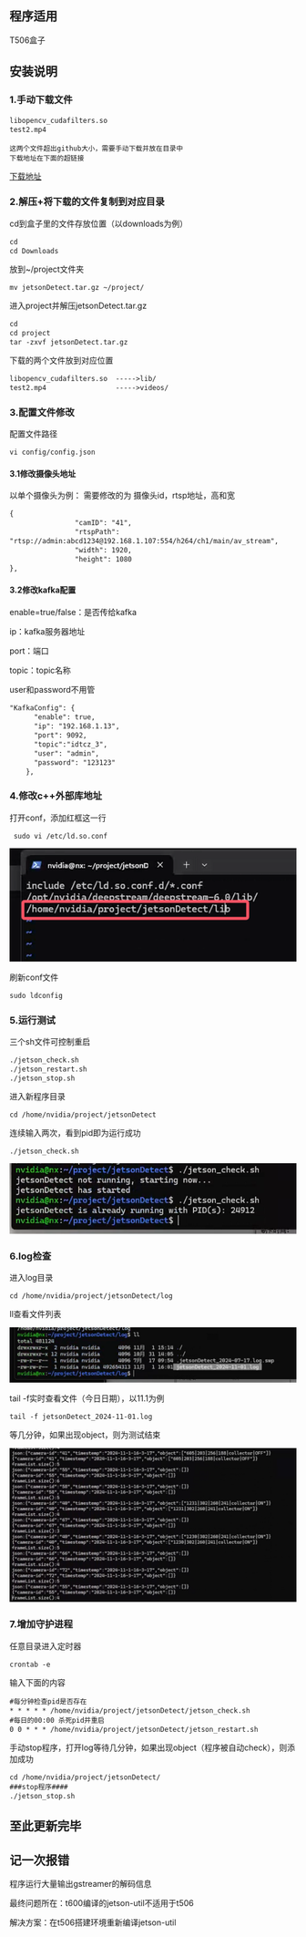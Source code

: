## 程序适用

T506盒子



## 安装说明

### 1.手动下载文件

```
libopencv_cudafilters.so
test2.mp4 

这两个文件超出github大小，需要手动下载并放在目录中
下载地址在下面的超链接
```

[下载地址](https://pan.baidu.com/s/1ytwyb7WFQwscgDT4pPcSMQ?pwd=3ztm)



### 2.解压+将下载的文件复制到对应目录

cd到盒子里的文件存放位置（以downloads为例）

```
cd
cd Downloads
```

放到~/project文件夹

```
mv jetsonDetect.tar.gz ~/project/
```

进入project并解压jetsonDetect.tar.gz

```
cd
cd project
tar -zxvf jetsonDetect.tar.gz
```

下载的两个文件放到对应位置

```
libopencv_cudafilters.so  ----->lib/
test2.mp4                 ----->videos/
```

### 3.配置文件修改

配置文件路径

```
vi config/config.json
```

#### 3.1修改摄像头地址

以单个摄像头为例：
需要修改的为 摄像头id，rtsp地址，高和宽

```
{
                "camID": "41",
                "rtspPath": "rtsp://admin:abcd1234@192.168.1.107:554/h264/ch1/main/av_stream",
                "width": 1920,
                "height": 1080
},
```

#### 3.2修改kafka配置

enable=true/false：是否传给kafka

ip：kafka服务器地址

port：端口

topic：topic名称

user和password不用管

```
"KafkaConfig": {
      "enable": true,
      "ip": "192.168.1.13",
      "port": 9092,
	  "topic":"idtcz_3",
	  "user": "admin",
      "password": "123123"
    },
```

### 4.修改c++外部库地址

打开conf，添加红框这一行

```
 sudo vi /etc/ld.so.conf
```

![image-20241101155716306](assets/image-20241101155716306.png)

刷新conf文件

```
sudo ldconfig
```

### 5.运行测试

三个sh文件可控制重启

```
./jetson_check.sh
./jetson_restart.sh
./jetson_stop.sh
```

进入新程序目录

```
cd /home/nvidia/project/jetsonDetect
```

连续输入两次，看到pid即为运行成功

```
./jetson_check.sh
```

![image-20241101160041170](assets/image-20241101160041170-17345895673944.png)

### 6.log检查

进入log目录

```
cd /home/nvidia/project/jetsonDetect/log
```

ll查看文件列表

![image-20241101160200663](assets/image-20241101160200663.png)

tail -f实时查看文件（今日日期），以11.1为例

```
tail -f jetsonDetect_2024-11-01.log
```

等几分钟，如果出现object，则为测试结束

![image-20241101160333109](assets/image-20241101160333109.png)

### 7.增加守护进程

任意目录进入定时器

```
crontab -e
```

输入下面的内容

```
#每分钟检查pid是否存在
* * * * * /home/nvidia/project/jetsonDetect/jetson_check.sh
#每日的00:00 杀死pid并重启
0 0 * * * /home/nvidia/project/jetsonDetect/jetson_restart.sh
```

手动stop程序，打开log等待几分钟，如果出现object（程序被自动check），则添加成功

```
cd /home/nvidia/project/jetsonDetect/
###stop程序####
./jetson_stop.sh
```

## 至此更新完毕

## 记一次报错

程序运行大量输出gstreamer的解码信息

最终问题所在：t600编译的jetson-util不适用于t506

解决方案：在t506搭建环境重新编译jetson-util